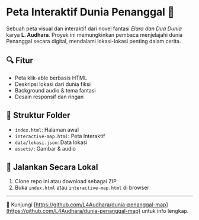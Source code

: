 # Peta Interaktif Dunia Penanggal 🌌

Sebuah peta visual dan interaktif dari novel fantasi *Elara dan Dua Dunia* karya **L. Audhara**. Proyek ini memungkinkan pembaca menjelajahi dunia Penanggal secara digital, mendalami lokasi-lokasi penting dalam cerita.

## 🔍 Fitur
- Peta klik-able berbasis HTML
- Deskripsi lokasi dari dunia fiksi
- Background audio & tema fantasi
- Desain responsif dan ringan

## 📁 Struktur Folder
- `index.html`: Halaman awal
- `interactive-map.html`: Peta Interaktif
- `data/lokasi.json`: Data lokasi
- `assets/`: Gambar & audio

## 🚀 Jalankan Secara Lokal
1. Clone repo ini atau download sebagai ZIP
2. Buka `index.html` atau `interactive-map.html` di browser

---

📌 Kunjungi [https://github.com/L4Audhara/dunia-penanggal-map](https://github.com/L4Audhara/dunia-penanggal-map) untuk info lengkap.
